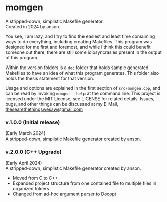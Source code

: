 # momgen

A stripped-down, simplistic Makefile generator.  
Created in 2024 by anson.

You see, I am lazy, and I try to find the easiest and least time consuming
ways to do everything, including creating Makefiles. This program was designed
for me first and foremost, and while I think this could benefit someone out
there, there are still some idiosyncrasies present in the output of this program.

Within the version folders is a `doc` folder that holds sample generated Makefiles
to have an idea of what this program generates. This folder also holds the thesis
statement for that version.

Usage and options are explained in the first section of `src/momgen.cpp`, and can
be read by invoking `momgen --help` at the command line. This project is licensed
under the MIT License, see LICENSE for related details. Issues, bugs, and other
things can be discussed at my E-Mail, <thesearethethingswesaw@gmail.com>

### v.1.0.0 (Initial release)

(Early March 2024)  
A stripped-down, simplistic Makefile generator created by anson.

### v.2.0.0 (C++ Upgrade)

(Early April 2024)  
A stripped-down, simplistic Makefile generator created by anson.
* Moved from C to C++
* Expanded project structure from one contained file to multiple files in organized folders
* Changed from ad-hoc argument parser to [Docopt](http://docopt.org)
